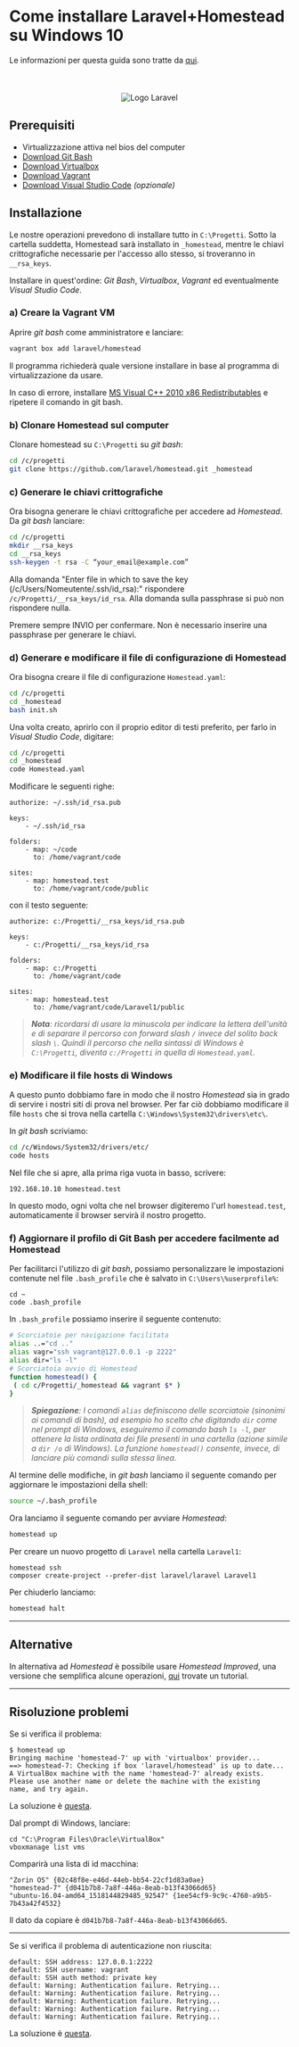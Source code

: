 # Come installare Laravel+Homestead su Windows 10

Le informazioni per questa guida sono tratte da [qui](https://medium.com/@eaimanshoshi/i-am-going-to-write-down-step-by-step-procedure-to-setup-homestead-for-laravel-5-2-17491a423aa).

<p align="center" style="margin-top: 50px">
    <img src="https://2.bp.blogspot.com/-OsR2fZEw8QE/WbySFz-4I_I/AAAAAAAAF2M/S_7Fp6-Jblk372DAKn11VisA6Hb2D4ZVgCLcBGAs/s320/laravel-logo.png" alt="Logo Laravel">
</p>

## Prerequisiti

* Virtualizzazione attiva nel bios del computer
* [Download Git Bash](https://git-scm.com/download/win)
* [Download Virtualbox](https://www.virtualbox.org/wiki/Downloads)
* [Download Vagrant](https://www.vagrantup.com/downloads.html)
* [Download Visual Studio Code](https://code.visualstudio.com) _(opzionale)_

## Installazione

Le nostre operazioni prevedono di installare tutto in `C:\Progetti`. Sotto la cartella suddetta, Homestead sarà installato in `_homestead`, mentre le chiavi crittografiche necessarie per l'accesso allo stesso, si troveranno in `__rsa_keys`. 

Installare in quest'ordine: _Git Bash_, _Virtualbox_, _Vagrant_ ed eventualmente _Visual Studio Code_.

### a) Creare la Vagrant VM

Aprire _git bash_ come amministratore e lanciare:

```bash
vagrant box add laravel/homestead
```

Il programma richiederà quale versione installare in base al programma di virtualizzazione da usare.

In caso di errore, installare [MS Visual C++ 2010 x86 Redistributables](https://www.microsoft.com/en-us/download/confirmation.aspx?id=5555) e ripetere il comando in git bash.

### b) Clonare Homestead sul computer

Clonare homestead su `C:\Progetti` su _git bash_:

```bash
cd /c/progetti
git clone https://github.com/laravel/homestead.git _homestead
```

### c) Generare le chiavi crittografiche

Ora bisogna generare le chiavi crittografiche per accedere ad _Homestead_. Da _git bash_ lanciare:
```bash
cd /c/progetti
mkdir __rsa_keys
cd __rsa_keys
ssh-keygen -t rsa -C “your_email@example.com”
```

Alla domanda "Enter file in which to save the key (/c/Users/Nomeutente/.ssh/id_rsa):" rispondere `/c/Progetti/__rsa_keys/id_rsa`.
Alla domanda sulla passphrase si può non rispondere nulla.

Premere sempre INVIO per confermare. Non è necessario inserire una passphrase per generare le chiavi.

### d) Generare e modificare il file di configurazione di Homestead

Ora bisogna creare il file di configurazione `Homestead.yaml`:

```bash
cd /c/progetti
cd _homestead
bash init.sh
```

Una volta creato, aprirlo con il proprio editor di testi preferito, per farlo in _Visual Studio Code_, digitare:

```bash
cd /c/progetti
cd _homestead
code Homestead.yaml
```

Modificare le seguenti righe:

```
authorize: ~/.ssh/id_rsa.pub

keys:
    - ~/.ssh/id_rsa

folders:
    - map: ~/code
      to: /home/vagrant/code

sites:
    - map: homestead.test
      to: /home/vagrant/code/public
```

con il testo seguente:

```
authorize: c:/Progetti/__rsa_keys/id_rsa.pub

keys:
    - c:/Progetti/__rsa_keys/id_rsa

folders:
    - map: c:/Progetti
      to: /home/vagrant/code

sites:
    - map: homestead.test
      to: /home/vagrant/code/Laravel1/public      
```

>_**Nota**: ricordarsi di usare la minuscola per indicare la lettera dell'unità e di separare il percorso con forward slash `/` invece del solito back slash `\`. Quindi il percorso che nella sintassi di Windows è `C:\Progetti`, diventa `c:/Progetti` in quella di `Homestead.yaml`._

### e) Modificare il file hosts di Windows

A questo punto dobbiamo fare in modo che il nostro _Homestead_ sia in grado di servire i nostri siti di prova nel browser. Per far ciò dobbiamo modificare il file `hosts` che si trova nella cartella `C:\Windows\System32\drivers\etc\`.

In _git bash_ scriviamo:

```bash
cd /c/Windows/System32/drivers/etc/
code hosts
```

Nel file che si apre, alla prima riga vuota in basso, scrivere:

```
192.168.10.10 homestead.test
```

In questo modo, ogni volta che nel browser digiteremo l'url `homestead.test`, automaticamente il browser servirà il nostro progetto.

### f) Aggiornare il profilo di Git Bash per accedere facilmente ad Homestead

Per facilitarci l'utilizzo di _git bash_, possiamo personalizzare le impostazioni contenute nel file `.bash_profile` che è salvato in `C:\Users\%userprofile%`:

```
cd ~
code .bash_profile
```

In `.bash_profile` possiamo inserire il seguente contenuto:

```bash
# Scorciatoie per navigazione facilitata
alias ..="cd .."
alias vagr="ssh vagrant@127.0.0.1 -p 2222"
alias dir="ls -l"
# Scorciatoia avvio di Homestead
function homestead() {
 ( cd c/Progetti/_homestead && vagrant $* )
}
```

> _**Spiegazione**: I comandi `alias` definiscono delle scorciatoie (sinonimi ai comandi di bash), ad esempio ho scelto che digitando `dir` come nel prompt di Windows, eseguiremo il comando bash `ls -l`, per ottenere la lista ordinata dei file presenti in una cartella (azione simile a `dir /o` di Windows). La funzione `homestead()` consente, invece, di lanciare più comandi sulla stessa linea._

Al termine delle modifiche, in _git bash_ lanciamo il seguente comando per aggiornare le impostazioni della shell:

```bash
source ~/.bash_profile
```

Ora lanciamo il seguente comando per avviare _Homestead_:
```bash
homestead up
```

Per creare un nuovo progetto di ```Laravel``` nella cartella `Laravel1`:
```
homestead ssh
composer create-project --prefer-dist laravel/laravel Laravel1
```

Per chiuderlo lanciamo:
```bash
homestead halt
```

_ _ _
## Alternative

In alternativa ad _Homestead_ è possibile usare _Homestead Improved_, una versione che semplifica alcune operazioni, [qui](https://www.sitepoint.com/quick-tip-get-homestead-vagrant-vm-running/) trovate un tutorial.

---

## Risoluzione problemi

Se si verifica il problema:

```
$ homestead up
Bringing machine 'homestead-7' up with 'virtualbox' provider...
==> homestead-7: Checking if box 'laravel/homestead' is up to date...
A VirtualBox machine with the name 'homestead-7' already exists.
Please use another name or delete the machine with the existing
name, and try again.
```

La soluzione è [questa](https://stackoverflow.com/a/30910282).

Dal prompt di Windows, lanciare:
```
cd "C:\Program Files\Oracle\VirtualBox"
vboxmanage list vms
```

Comparirà una lista di id macchina:

```
"Zorin OS" {02c48f8e-e46d-44eb-bb54-22cf1d83a0ae}
"homestead-7" {d041b7b8-7a8f-446a-8eab-b13f43066d65}
"ubuntu-16.04-amd64_1518144829485_92547" {1ee54cf9-9c9c-4760-a9b5-7b43a42f4532}
```

Il dato da copiare è `d041b7b8-7a8f-446a-8eab-b13f43066d65`.

---

Se si verifica il problema di autenticazione non riuscita:

```
default: SSH address: 127.0.0.1:2222
default: SSH username: vagrant
default: SSH auth method: private key
default: Warning: Authentication failure. Retrying...     
default: Warning: Authentication failure. Retrying...
default: Warning: Authentication failure. Retrying...
default: Warning: Authentication failure. Retrying...
default: Warning: Authentication failure. Retrying...
```

La soluzione è [questa](https://stackoverflow.com/a/39590210).
